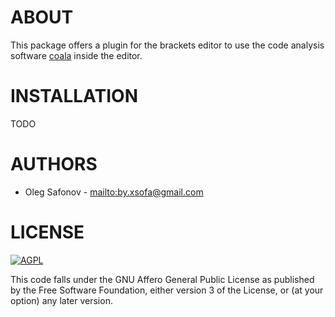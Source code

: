 # ABOUT

This package offers a plugin for the brackets editor to use the code analysis
software [coala](https://github.com/coala/coala) inside the
editor.

# INSTALLATION

TODO

# AUTHORS

*   Oleg Safonov - <mailto:by.xsofa@gmail.com>

# LICENSE

[![AGPL](https://img.shields.io/github/license/coala/coala.svg)](https://www.gnu.org/licenses/agpl-3.0.html)

This code falls under the GNU Affero General Public License as
published by the Free Software Foundation, either version 3 of
the License, or (at your option) any later version.